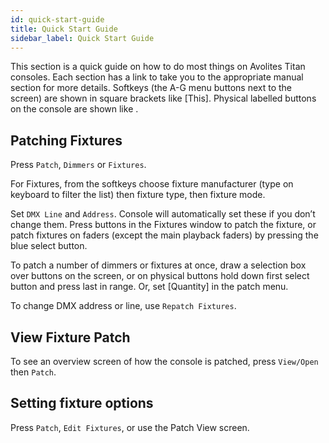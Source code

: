```yaml
---
id: quick-start-guide
title: Quick Start Guide
sidebar_label: Quick Start Guide
---
```


This section is a quick guide on how to do most things on Avolites Titan consoles. Each section
has a link to take you to the appropriate manual section for more details.
Softkeys (the A-G menu buttons next to the screen) are shown in square brackets like [This].
Physical labelled buttons on the console are shown like <This>.

## Patching Fixtures
Press `Patch`, `Dimmers` or `Fixtures`.

For Fixtures, from the softkeys choose fixture manufacturer (type on keyboard to filter the list)
then fixture type, then fixture mode.

Set `DMX Line` and `Address`. Console will automatically set these if you don’t change them.
Press buttons in the Fixtures window to patch the fixture, or patch fixtures on faders (except the
main playback faders) by pressing the blue select button.

To patch a number of dimmers or fixtures at once, draw a selection box over buttons on the
screen, or on physical buttons hold down first select button and press last in range. Or, set
[Quantity] in the patch menu.

To change DMX address or line, use `Repatch Fixtures`.

## View Fixture Patch

To see an overview screen of how the console is patched, press `View/Open` then `Patch`.

## Setting fixture options

Press `Patch`, `Edit Fixtures`, or use the Patch View screen.

